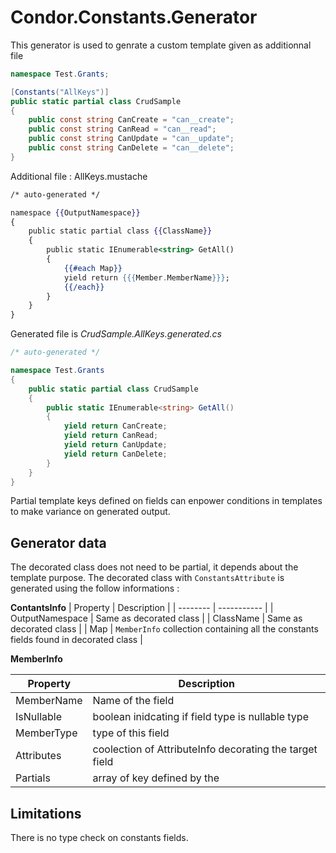 # Condor.Constants.Generator

This generator is used to genrate a custom template given as additionnal file

```csharp
namespace Test.Grants;

[Constants("AllKeys")]
public static partial class CrudSample
{
    public const string CanCreate = "can__create";
    public const string CanRead = "can__read";
    public const string CanUpdate = "can__update";
    public const string CanDelete = "can__delete";
}
```

Additional file : AllKeys.mustache

```handlebars
/* auto-generated */

namespace {{OutputNamespace}}
{
    public static partial class {{ClassName}}
    {
        public static IEnumerable<string> GetAll()
        {
            {{#each Map}}
            yield return {{{Member.MemberName}}};
            {{/each}}
        }
    }
}
```

Generated file is *CrudSample.AllKeys.generated.cs*

```csharp
/* auto-generated */

namespace Test.Grants
{
    public static partial class CrudSample
    {
        public static IEnumerable<string> GetAll()
        {
            yield return CanCreate;
            yield return CanRead;
            yield return CanUpdate;
            yield return CanDelete;
        }
    }
}
```

Partial template keys defined on fields can enpower conditions in templates to make variance on generated output.

## Generator data

The decorated class does not need to be partial, it depends about the template purpose. The decorated class with `ConstantsAttribute` is generated using the follow informations :

**ContantsInfo**
| Property | Description |
| -------- | ----------- |
| OutputNamespace | Same as decorated class |
| ClassName | Same as decorated class |
| Map | `MemberInfo` collection containing all the constants fields found in decorated class |


**MemberInfo**

| Property | Description |
| -------- | ----------- |
| MemberName | Name of the field |
| IsNullable | boolean inidcating if field type is nullable type |
| MemberType | type of this field |
| Attributes | coolection of AttributeInfo decorating the target field |
| Partials | array of key defined by the |

## Limitations

There is no type check on constants fields.